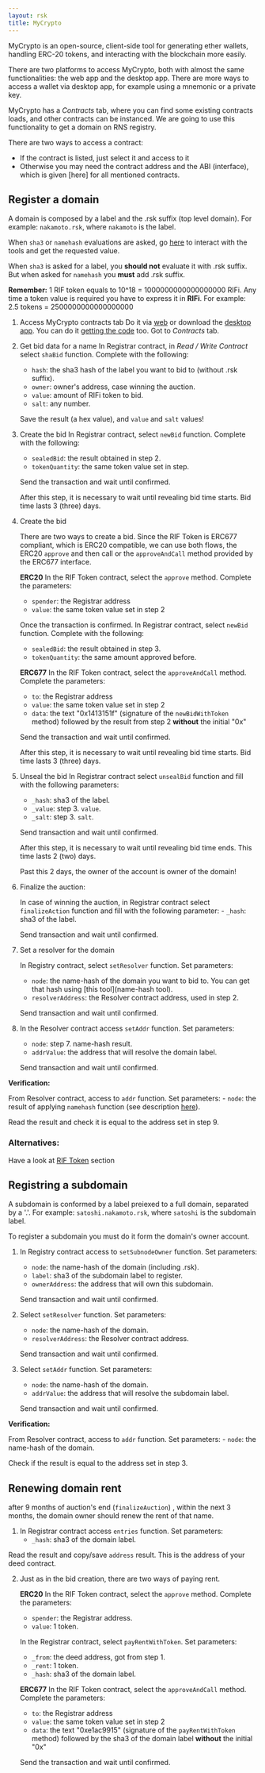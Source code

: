 ```yaml
---
layout: rsk
title: MyCrypto
---
```


MyCrypto is an open-source, client-side tool for generating ether wallets, handling ERC-20 tokens, and interacting with the blockchain more easily.

There are two platforms to access MyCrypto, both with almost the same functionalities: the web app and the desktop app. There are more ways to access a wallet via desktop app, for example using a mnemonic or a private key.

MyCrypto has a _Contracts_ tab, where you can find some existing contracts loads, and other contracts can be instanced. We are going to use this functionality to get a domain on RNS registry.

There are two ways to access a contract:
- If the contract is listed, just select it and access to it
- Otherwise you may need the contract address and the ABI (interface), which is given [here] for all mentioned contracts.

## Register a domain

A domain is composed by a label and the .rsk suffix (top level domain). For example: `nakamoto.rsk`, where `nakamoto` is the label.

When `sha3` or `namehash` evaluations are asked, go [here]() to interact with the tools and get the requested value.

When `sha3` is asked for a label, you **should not** evaluate it with .rsk suffix. But when asked for `namehash` you **must** add .rsk suffix.

**Remember:** 1 RIF token equals to 10^18 = 1000000000000000000 RIFi. Any time a token value is required you have to express it in **RIFi**. For example: 2.5 tokens = 2500000000000000000

1. Access MyCrypto contracts tab
    Do it via [web](https://mycrypto.com) or download the [desktop app](https://downloads.mycrypto.com). You can do it [getting the code](https://github.com/MyCryptoHQ/MyCrypto) too.
    Got to _Contracts_ tab.

2. Get bid data for a name
    In Registrar contract, in _Read / Write Contract_ select `shaBid` function. Complete with the following:
    - `hash`: the sha3 hash of the label you want to bid to (without .rsk suffix).
    - `owner`: owner's address, case winning the auction.
    - `value`: amount of RIFi token to bid.
    - `salt`: any number.

    Save the result (a hex value), and `value` and `salt` values!

3. Create the bid
    In Registrar contract, select `newBid` function. Complete with the following:
    - `sealedBid`: the result obtained in step 2.
    - `tokenQuantity`: the same token value set in step.

    Send the transaction and wait until confirmed.

    After this step, it is necessary to wait until revealing bid time starts. Bid time lasts 3 (three) days.

4. Create the bid

    There are two ways to create a bid. Since the RIF Token is ERC677 compliant, which is ERC20 compatible, we can use both flows, the ERC20 `approve` and then call or the `approveAndCall` method provided by the ERC677 interface.

    **ERC20**
    In the RIF Token contract, select the `approve` method. Complete the parameters:
    - `spender`: the Registrar address
    - `value`: the same token value set in step 2

    Once the transaction is confirmed. In Registrar contract, select `newBid` function. Complete with the following:
    - `sealedBid`: the result obtained in step 3.
    - `tokenQuantity`: the same amount approved before.

    **ERC677**
    In the RIF Token contract, select the `approveAndCall` method. Complete the parameters:
    - `to`: the Registrar address
    - `value`: the same token value set in step 2
    - `data`: the text "0x1413151f" (signature of the `newBidWithToken` method) followed by the result from step 2 **without** the initial "0x"

    Send the transaction and wait until confirmed.

    After this step, it is necessary to wait until revealing bid time starts. Bid time lasts 3 (three) days.

5. Unseal the bid
    In Registrar contract select `unsealBid` function and fill with the following parameters:
    - `_hash`: sha3 of the label.
    - `_value`: step 3. `value`.
    - `_salt`: step 3. `salt`.

    Send transaction and wait until confirmed.

    After this step, it is necessary to wait until revealing bid time ends. This time lasts 2 (two) days.

    Past this 2 days, the owner of the account is owner of the domain!

6. Finalize the auction:

    In case of winning the auction, in Registrar contract  select `finalizeAction` function and fill with the following parameter:
        - `_hash`: sha3 of the label.

    Send transaction and wait until confirmed.

7. Set a resolver for the domain

    In Registry contract, select `setResolver` function. Set parameters:
    - `node`: the name-hash of the domain you want to bid to. You can get that hash using [this tool](name-hash tool).
    - `resolverAddress`: the Resolver contract address, used in step 2.

    Send transaction and wait until confirmed.

8. In the Resolver contract access `setAddr` function. Set parameters:

    - `node`: step 7. name-hash result.
    - `addrValue`: the address that will resolve the domain label.

    Send transaction and wait until confirmed.


**Verification:**

From Resolver contract, access to `addr` function. Set parameters:
    - `node`: the result of applying `namehash` function (see description [here](/rif/rns/operation/Resolve-a-name/#namehash)).

Read the result and check it is equal to the address set in step 9.

### Alternatives:

Have a look at [RIF Token](/RIF-Token) section

## Registring a subdomain

A subdomain is conformed by a label preiexed to a full domain, separated by a '.'. For example: `satoshi.nakamoto.rsk`, where `satoshi` is the subdomain label.

To register a subdomain you must do it form the domain's owner account.

1. In Registry contract access to `setSubnodeOwner` function. Set parameters:
    - `node`: the name-hash of the domain (including .rsk).
    - `label`: sha3 of the subdomain label to register.
    - `ownerAddress`: the address that will own this subdomain.

    Send transaction and wait until confirmed.

2. Select `setResolver` function. Set parameters:
    - `node`: the name-hash of the domain.
    - `resolverAddress`: the Resolver contract address.

    Send transaction and wait until confirmed.

3. Select `setAddr` function. Set parameters:
    - `node`: the name-hash of the domain.
    - `addrValue`: the address that will resolve the subdomain label.

    Send transaction and wait until confirmed.

**Verification:**

From Resolver contract, access to `addr` function. Set parameters:
    - `node`: the name-hash of the domain.

Check if the result is equal to the address set in step 3.


## Renewing domain rent

after 9 months of auction's end (`finalizeAuction`) , within the next 3 months, the domain owner should renew the rent of that name.

1. In Registrar contract access `entries` function. Set parameters:
    - `_hash`: sha3 of the domain label.

Read the result and copy/save `address` result. This is the address of your deed contract.

2. Just as in the bid creation, there are two ways of paying rent.

    **ERC20**
    In the RIF Token contract, select the `approve` method. Complete the parameters:
    - `spender`: the Registrar address.
    - `value`: 1 token.

    In the Registrar contract, select `payRentWithToken`. Set parameters:
    - `_from`: the deed address, got from step 1.
    - `_rent`: 1 token.
    - `_hash`: sha3 of the domain label.

    **ERC677**
    In the RIF Token contract, select the `approveAndCall` method. Complete the parameters:
    - `to`: the Registrar address
    - `value`: the same token value set in step 2
    - `data`: the text "0xe1ac9915" (signature of the `payRentWithToken` method) followed by the sha3 of the domain label **without** the initial "0x"

    Send the transaction and wait until confirmed.
